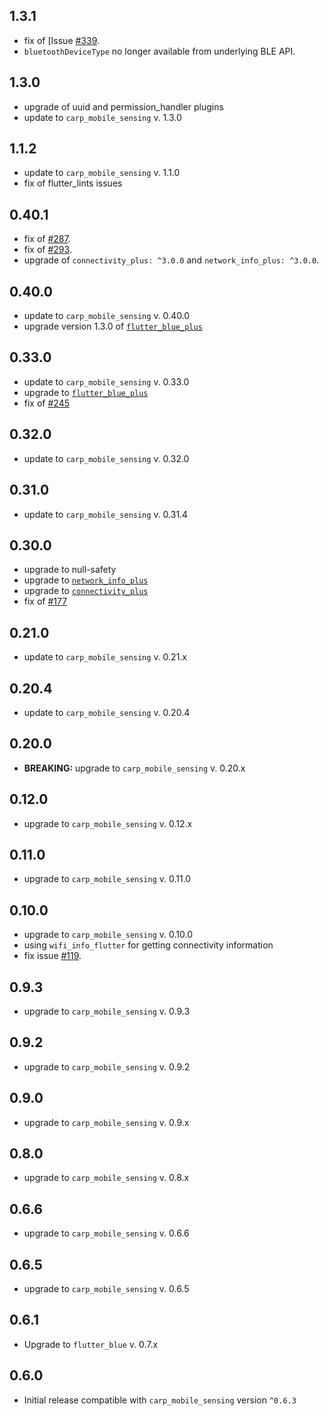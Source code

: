## 1.3.1

* fix of [Issue [#339](https://github.com/cph-cachet/carp.sensing-flutter/issues/339).
* `bluetoothDeviceType` no longer available from underlying BLE API.

## 1.3.0

* upgrade of uuid and permission_handler plugins
* update to `carp_mobile_sensing` v. 1.3.0

## 1.1.2

* update to `carp_mobile_sensing` v. 1.1.0
* fix of flutter_lints issues

## 0.40.1

* fix of [#287](https://github.com/cph-cachet/carp.sensing-flutter/issues/287).
* fix of [#293](https://github.com/cph-cachet/carp.sensing-flutter/issues/293).
* upgrade of `connectivity_plus: ^3.0.0` and `network_info_plus: ^3.0.0`.

## 0.40.0

* update to `carp_mobile_sensing` v. 0.40.0
* upgrade version 1.3.0 of [`flutter_blue_plus`](https://pub.dev/packages/flutter_blue_plus)

## 0.33.0

* update to `carp_mobile_sensing` v. 0.33.0
* upgrade to [`flutter_blue_plus`](https://pub.dev/packages/flutter_blue_plus)
* fix of [#245](https://github.com/cph-cachet/carp.sensing-flutter/issues/2455)

## 0.32.0

* update to `carp_mobile_sensing` v. 0.32.0

## 0.31.0

* update to `carp_mobile_sensing` v. 0.31.4

## 0.30.0

* upgrade to null-safety
* upgrade to [`network_info_plus`](https://pub.dev/packages/network_info_plus)
* upgrade to [`connectivity_plus`](https://pub.dev/packages/connectivity_plus)
* fix of [#177](https://github.com/cph-cachet/carp.sensing-flutter/issues/177)

## 0.21.0

* update to `carp_mobile_sensing` v. 0.21.x

## 0.20.4

* update to `carp_mobile_sensing` v. 0.20.4

## 0.20.0

* **BREAKING:** upgrade to `carp_mobile_sensing` v. 0.20.x

## 0.12.0

* upgrade to `carp_mobile_sensing` v. 0.12.x

## 0.11.0

* upgrade to `carp_mobile_sensing` v. 0.11.0

## 0.10.0

* upgrade to `carp_mobile_sensing` v. 0.10.0
* using `wifi_info_flutter` for getting connectivity information
* fix issue [#119](https://github.com/cph-cachet/carp.sensing-flutter/issues/119).

## 0.9.3

* upgrade to `carp_mobile_sensing` v. 0.9.3

## 0.9.2

* upgrade to `carp_mobile_sensing` v. 0.9.2

## 0.9.0

* upgrade to `carp_mobile_sensing` v. 0.9.x

## 0.8.0

* upgrade to `carp_mobile_sensing` v. 0.8.x

## 0.6.6

* upgrade to `carp_mobile_sensing` v. 0.6.6

## 0.6.5

* upgrade to `carp_mobile_sensing` v. 0.6.5

## 0.6.1

* Upgrade to `flutter_blue` v. 0.7.x

## 0.6.0

* Initial release compatible with `carp_mobile_sensing` version `^0.6.3`
